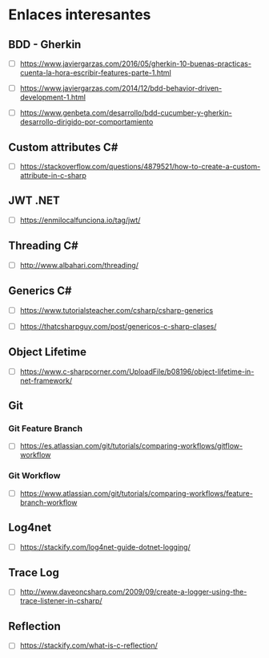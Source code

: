 # Enlaces interesantes

## BDD - Gherkin

- [ ] https://www.javiergarzas.com/2016/05/gherkin-10-buenas-practicas-cuenta-la-hora-escribir-features-parte-1.html

- [ ] https://www.javiergarzas.com/2014/12/bdd-behavior-driven-development-1.html

- [ ] https://www.genbeta.com/desarrollo/bdd-cucumber-y-gherkin-desarrollo-dirigido-por-comportamiento

## Custom attributes C#

- [ ] https://stackoverflow.com/questions/4879521/how-to-create-a-custom-attribute-in-c-sharp

## JWT .NET 

- [ ] https://enmilocalfunciona.io/tag/jwt/

## Threading C#

- [ ] http://www.albahari.com/threading/

## Generics C#

- [ ] https://www.tutorialsteacher.com/csharp/csharp-generics

- [ ] https://thatcsharpguy.com/post/genericos-c-sharp-clases/

## Object Lifetime

- [ ] https://www.c-sharpcorner.com/UploadFile/b08196/object-lifetime-in-net-framework/

## Git

### Git Feature Branch

- [ ] https://es.atlassian.com/git/tutorials/comparing-workflows/gitflow-workflow

### Git Workflow

- [ ] https://www.atlassian.com/git/tutorials/comparing-workflows/feature-branch-workflow

## Log4net

- [ ] https://stackify.com/log4net-guide-dotnet-logging/

## Trace Log

- [ ] http://www.daveoncsharp.com/2009/09/create-a-logger-using-the-trace-listener-in-csharp/

## Reflection

- [ ] https://stackify.com/what-is-c-reflection/
